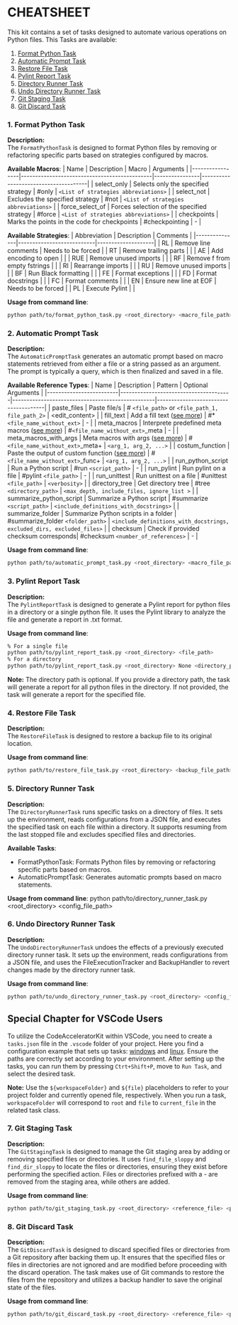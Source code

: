 # CHEATSHEET

This kit contains a set of tasks designed to automate various operations on Python files. This Tasks are available:
1. [Format Python Task](#1-format-python-task)
1. [Automatic Prompt Task](#2-automatic-prompt-task)
1. [Restore File Task](#4-restore-file-task)
1. [Pylint Report Task](#3-pylint-report-task)
1. [Directory Runner Task](#5-directory-runner-task)
1. [Undo Directory Runner Task](#6-uno-directory-runner-task)
1. [Git Staging Task](#7-git-staging-task)
1. [Git Discard Task](#8-git-discard-task)



### 1. Format Python Task

**Description:**            
The `FormatPythonTask` is designed to format Python files by removing or refactoring specific parts based on strategies configured by macros.

**Available Macros**:
| Name            | Description                                  | Macro          | Arguments                            |
|-----------------|----------------------------------------------|----------------|--------------------------------------|
| select_only     | Selects only the specified strategy          | #only          | `<List of strategies abbreviations>` |
| select_not      | Excludes the specified strategy              | #not           | `<List of strategies abbreviations>` |
| force_select_of | Forces selection of the specified strategy   | #force         | `<List of strategies abbreviations>` |
| checkpoints     | Marks the points in the code for checkpoints | #checkpointing | -                                    |

**Available Strategies**:
| Abbreviation  | Description               | Comments           |
|---------------|---------------------------|--------------------|
| RL            | Remove line comments      | Needs to be forced |
| RT            | Remove trailing parts     |                    |
| AE            | Add encoding to open      |                    |
| RUE           | Remove unused imports     |                    |
| RF            | Remove f from empty fstrings |                 |
| RI            | Rearrange imports         |                    |
| RU            | Remove unused imports     |                    |
| BF            | Run Black formatting      |                    |
| FE            | Format exceptions         |                    |
| FD            | Format docstrings         |                    |
| FC            | Format comments           |                    |
| EN            | Ensure new line at EOF    | Needs to be forced |
| PL            | Execute Pylint            |                    |

**Usage from command line**:
```sh
python path/to/format_python_task.py <root_directory> <macro_file_path>
```


### 2. Automatic Prompt Task

**Description:**            
The `AutomaticPromptTask` generates an automatic prompt based on macro statements retrieved from either a file or a string passed as an argument. The prompt is typically a query, which is then finalized and saved in a file.

**Available Reference Types**:
| Name                    | Description                           | Pattern                                          | Optional Arguments                   |
|-------------------------|---------------------------------------|--------------------------------------------------|--------------------------------------|
| paste_files             | Paste file/s                          | # `<file_path>` or `<file_path_1, file_path_2>`  | <edit_content>                       |
| fill_text               | Add a fill text  ([see more](./costumizations/fill_texts/fill_text_template/template_4.txt)) | #*`<file_name_without_ext>`  | -                                    |
| meta_macros             | Interprete predefined meta macros ([see more](./costumizations/meta_macros/template_1.py)) | #`<file_name_without_ext>`_meta | -                                    |
| meta_macros_with_args   | Meta macros with args  ([see more](./costumizations/meta_macros_with_args/template_2.py)) | #`<file_name_without_ext>`_meta+ | `<arg_1, arg_2, ...>`                |
| costum_function         | Paste the output of custom function  ([see more](./costumizations/functions/costum_function_template/template_3.py))   | #`<file_name_without_ext>`_func+                 | `<arg_1, arg_2, ...>`                |
| run_python_script       | Run a Python script                   | #run `<script_path>`                             | -                                    |
| run_pylint              | Run pylint on a file                  | #pylint `<file_path>`                            | -                                    |
| run_unittest            | Run unittest on a file                | #unittest `<file_path>`                          | `<verbosity>`                        |
| directory_tree          | Get directory tree                    | #tree `<directory_path>`                         | `<max_depth, include_files, ignore_list >` |
| summarize_python_script | Summarize a Python script             | #summarize `<script_path>`                       | `<include_definitions_with_docstrings>` |
| summarize_folder        | Summarize Python scripts in a folder  | #summarize_folder `<folder_path>`                | `<include_definitions_with_docstrings, excluded_dirs, excluded_files>` |
| checksum                | Check if provided checksum corresponds| #checksum `<number_of_references>`               | -                                    |


**Usage from command line**:  
```sh
python path/to/automatic_prompt_task.py <root_directory> <macro_file_path>
```
### 3. Pylint Report Task
**Description:**  
The `PylintReportTask` is designed to generate a Pylint report for python files in a directory or a single python file. It uses the Pylint library to analyze the file and generate a report in .txt format.

**Usage from command line**:  
```sh
% For a single file
python path/to/pylint_report_task.py <root_directory> <file_path>
% For a directory
python path/to/pylint_report_task.py <root_directory> None <directory_path>
``` 

**Note:**
The directory path is optional. If you provide a directory path, the task will generate a report for all python files in the directory. If not provided, the task will generate a report for the specified file.


### 4. Restore File Task

**Description:**            
The `RestoreFileTask` is designed to restore a backup file to its original location.

**Usage from command line**:  
```sh
python path/to/restore_file_task.py <root_directory> <backup_file_path>
```

### 5. Directory Runner Task

**Description:**            
The `DirectoryRunnerTask` runs specific tasks on a directory of files. It sets up the environment, reads configurations from a JSON file, and executes the specified task on each file within a directory. It supports resuming from the last stopped file and excludes specified files and directories.

**Available Tasks**:
- FormatPythonTask: Formats Python files by removing or refactoring specific parts based on macros.
- AutomaticPromptTask: Generates automatic prompts based on macro statements.

**Usage from command line**:
python path/to/directory_runner_task.py <root_directory> <config_file_path>

### 6. Undo Directory Runner Task

**Description:**            
The `UndoDirectoryRunnerTask` undoes the effects of a previously executed directory runner task. It sets up the environment, reads configurations from a JSON file, and uses the FileExecutionTracker and BackupHandler to revert changes made by the directory runner task.

**Usage from command line**:
```sh
python path/to/undo_directory_runner_task.py <root_directory> <config_file_path>
```	


## Special Chapter for VSCode Users

To utilize the CodeAcceleratorKit within VSCode, you need to create a `tasks.json` file in the `.vscode` folder of your project. Here you find a configuration example that sets up tasks: [windows](./tasks/management/support_files/windows/tasks.json) and [linux](./tasks/management/support_files/linux/tasks.json). Ensure the paths are correctly set according to your environment. After setting up the tasks, you can run them by pressing `Ctrt+Shift+P`, move to `Run Task`, and select the desired task.

**Note:**
Use the `${workspaceFolder}` and `${file}` placeholders to refer to your project folder and currently opened file, respectively. When you run a task, `workspaceFolder` will correspond to `root` and `file` to `current_file` in the related task class.

### 7. Git Staging Task

**Description:**  
The `GitStagingTask` is designed to manage the Git staging area by adding or removing specified files or directories. It uses `find_file_sloppy` and `find_dir_sloppy` to locate the files or directories, ensuring they exist before performing the specified action. Files or directories prefixed with a - are removed from the staging area, while others are added.

**Usage from command line**:  
```sh
python path/to/git_staging_task.py <root_directory> <reference_file> <paths_to_manage>
```

### 8. Git Discard Task

**Description:**  
The `GitDiscardTask` is designed to discard specified files or directories from a Git repository after backing them up. It ensures that the specified files or files in directories are not ignored and are modified before proceeding with the discard operation. The task makes use of Git commands to restore the files from the repository and utilizes a backup handler to save the original state of the files.

**Usage from command line**:  
```sh
python path/to/git_discard_task.py <root_directory> <reference_file> <paths_to_discard>
```
